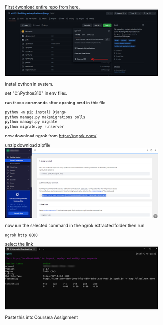 First dwonload entire repo from here.
![alt text](https://github.com/adi323/building-webapplications-django/blob/main/gitdownload.png)

install python in system.

set "C:\Python310" in env files.

run these commands after opening cmd in this file
```
python -m pip install Django
python manage.py makemigrations polls
python manage.py migrate
python migrate.py runserver
```


now download ngrok from 
https://ngrok.com/


unzip download zipfile 
![alt text](https://github.com/adi323/building-webapplications-django/blob/main/ngrok1.png)

now run the selected command in the ngrok extracted folder
then run 
```
ngrok http 8000
```

select the link 
![alt text](https://github.com/adi323/building-webapplications-django/blob/main/ngrok.png)

Paste this into Coursera Assignment


